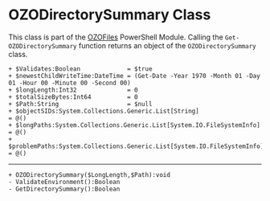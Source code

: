 # OZODirectorySummary Class
This class is part of the [OZOFiles](../README.md) PowerShell Module. Calling the `Get-OZODirectorySummary` function returns an object of the `OZODirectorySummary` class.

```
+ $Validates:Boolean             = $true
+ $newestChildWriteTime:DateTime = (Get-Date -Year 1970 -Month 01 -Day 01 -Hour 00 -Minute 00 -Second 00)
+ $longLength:Int32              = 0
+ $totalSizeBytes:Int64          = 0
+ $Path:String                   = $null
+ $objectSIDs:System.Collections.Generic.List[String]                     = @()
+ $longPaths:System.Collections.Generic.List[System.IO.FileSystemInfo]    = @()
+ $problemPaths:System.Collections.Generic.List[System.IO.FileSystemInfo] = @()
```
---
```
+ OZODirectorySummary($LongLength,$Path):void
- ValidateEnvironment():Boolean
- GetDirectorySummary():Boolean
